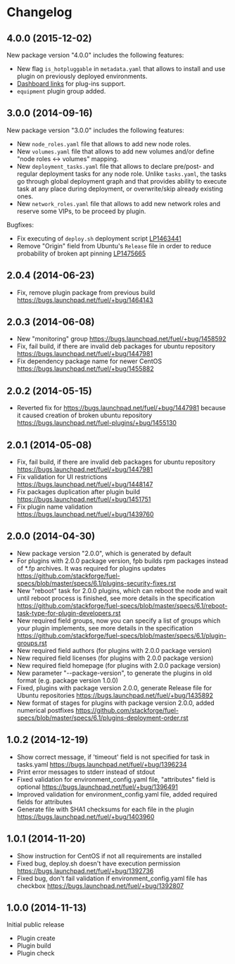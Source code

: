 # Changelog

## 4.0.0 (2015-12-02)

New package version "4.0.0" includes the following features:

- New flag `is_hotpluggable` in `metadata.yaml` that allows to install and use
  plugin on previously deployed environments.
- [Dashboard links](https://blueprints.launchpad.net/fuel/+spec/external-dashboard-links-in-fuel-dashboard)
  for plug-ins support.
- `equipment` plugin group added. 

## 3.0.0 (2014-09-16)

New package version "3.0.0" includes the following features:

- New `node_roles.yaml` file that allows to add new node roles.
- New `volumes.yaml` file that allows to add new volumes and/or define
  "node roles <-> volumes" mapping.
- New `deployment_tasks.yaml` file that allows to declare pre/post- and
  regular deployment tasks for any node role. Unlike `tasks.yaml`, the
  tasks go through global deployment graph and that provides ability
  to execute task at any place during deployment, or overwrite/skip
  already existing ones.
- New `network_roles.yaml` file that allows to add new network roles
  and reserve some VIPs, to be proceed by plugin.

Bugfixes:

- Fix executing of `deploy.sh` deployment script
  [LP1463441](https://bugs.launchpad.net/fuel/+bug/1463441)
- Remove "Origin" field from Ubuntu's `Release` file in order to reduce
  probability of broken apt pinning
  [LP1475665](https://bugs.launchpad.net/fuel/+bug/1475665)

## 2.0.4 (2014-06-23)

- Fix, remove plugin package from previous build
  https://bugs.launchpad.net/fuel/+bug/1464143

## 2.0.3 (2014-06-08)

- New "monitoring" group
  https://bugs.launchpad.net/fuel/+bug/1458592
- Fix, fail build, if there are invalid deb packages for ubuntu repository
  https://bugs.launchpad.net/fuel/+bug/1447981
- Fix dependency package name for newer CentOS
  https://bugs.launchpad.net/fuel/+bug/1455882

## 2.0.2 (2014-05-15)

- Reverted fix for https://bugs.launchpad.net/fuel/+bug/1447981
  because it caused creation of broken ubuntu repository
  https://bugs.launchpad.net/fuel-plugins/+bug/1455130

## 2.0.1 (2014-05-08)

- Fix, fail build, if there are invalid deb packages for ubuntu repository
  https://bugs.launchpad.net/fuel/+bug/1447981
- Fix validation for UI restrictions
  https://bugs.launchpad.net/fuel/+bug/1448147
- Fix packages duplication after plugin build
  https://bugs.launchpad.net/fuel/+bug/1451751
- Fix plugin name validation
  https://bugs.launchpad.net/fuel/+bug/1439760

## 2.0.0 (2014-04-30)

- New package version "2.0.0", which is generated by default
- For plugins with 2.0.0 package version, fpb builds rpm packages
  instead of *.fp archives. It was required for plugins updates
  https://github.com/stackforge/fuel-specs/blob/master/specs/6.1/plugins-security-fixes.rst
- New "reboot" task for 2.0.0 plugins, which can reboot the node
  and wait until reboot process is finished, see more details in the specification
  https://github.com/stackforge/fuel-specs/blob/master/specs/6.1/reboot-task-type-for-plugin-developers.rst
- New required field groups, now you can specify a list of groups
  which your plugin implements, see more details in the specification
  https://github.com/stackforge/fuel-specs/blob/master/specs/6.1/plugin-groups.rst
- New required field authors (for plugins with 2.0.0 package version)
- New required field licenses (for plugins with 2.0.0 package version)
- New required field homepage (for plugins with 2.0.0 package version)
- New parameter "--package-version", to generate the plugins in old
  format (e.g. package version 1.0.0)
- Fixed, plugins with package version 2.0.0, generate Release file
  for Ubuntu repositories
  https://bugs.launchpad.net/fuel/+bug/1435892
- New format of stages for plugins with package version 2.0.0,
  added numerical postfixes
  https://github.com/stackforge/fuel-specs/blob/master/specs/6.1/plugins-deployment-order.rst

## 1.0.2 (2014-12-19)

- Show correct message, if 'timeout' field is not specified for
  task in tasks.yaml
  https://bugs.launchpad.net/fuel/+bug/1396234
- Print error messages to stderr instead of stdout
- Fixed validation for environment_config.yaml file, "attributes"
  field is optional
  https://bugs.launchpad.net/fuel/+bug/1396491
- Improved validation for environment_config.yaml file, added
  required fields for attributes
- Generate file with SHA1 checksums for each file in the plugin
  https://bugs.launchpad.net/fuel/+bug/1403960

## 1.0.1 (2014-11-20)

- Show instruction for CentOS if not all requirements are installed
- Fixed bug, deploy.sh doesn't have execution permission
  https://bugs.launchpad.net/fuel/+bug/1392736
- Fixed bug, don't fail validation if environment_config.yaml file has checkbox
  https://bugs.launchpad.net/fuel/+bug/1392807

## 1.0.0 (2014-11-13)

Initial public release

- Plugin create
- Plugin build
- Plugin check
